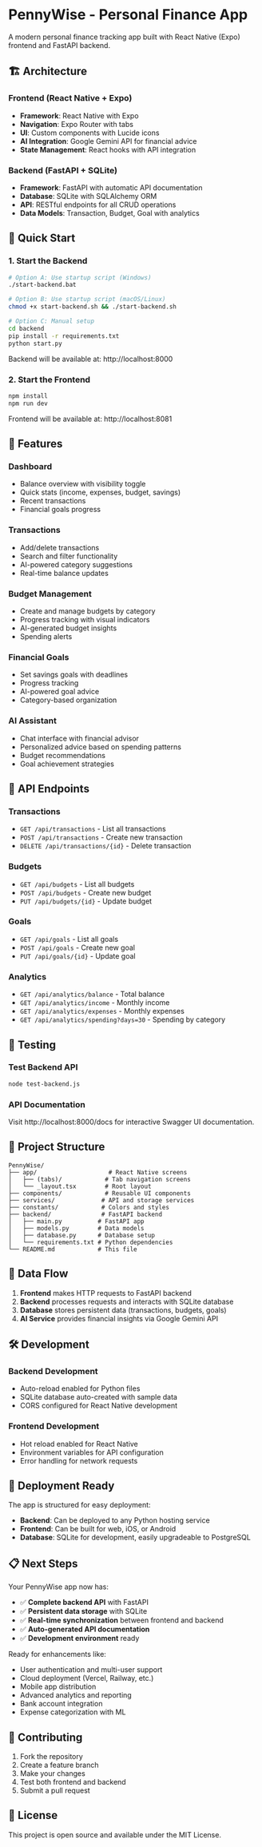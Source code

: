 # PennyWise - Personal Finance App

A modern personal finance tracking app built with React Native (Expo) frontend and FastAPI backend.

## 🏗️ Architecture

### Frontend (React Native + Expo)
- **Framework**: React Native with Expo
- **Navigation**: Expo Router with tabs
- **UI**: Custom components with Lucide icons
- **AI Integration**: Google Gemini API for financial advice
- **State Management**: React hooks with API integration

### Backend (FastAPI + SQLite)
- **Framework**: FastAPI with automatic API documentation
- **Database**: SQLite with SQLAlchemy ORM
- **API**: RESTful endpoints for all CRUD operations
- **Data Models**: Transaction, Budget, Goal with analytics

## 🚀 Quick Start

### 1. Start the Backend
```bash
# Option A: Use startup script (Windows)
./start-backend.bat

# Option B: Use startup script (macOS/Linux)
chmod +x start-backend.sh && ./start-backend.sh

# Option C: Manual setup
cd backend
pip install -r requirements.txt
python start.py
```

Backend will be available at: http://localhost:8000

### 2. Start the Frontend
```bash
npm install
npm run dev
```

Frontend will be available at: http://localhost:8081

## 📱 Features

### Dashboard
- Balance overview with visibility toggle
- Quick stats (income, expenses, budget, savings)
- Recent transactions
- Financial goals progress

### Transactions
- Add/delete transactions
- Search and filter functionality
- AI-powered category suggestions
- Real-time balance updates

### Budget Management
- Create and manage budgets by category
- Progress tracking with visual indicators
- AI-generated budget insights
- Spending alerts

### Financial Goals
- Set savings goals with deadlines
- Progress tracking
- AI-powered goal advice
- Category-based organization

### AI Assistant
- Chat interface with financial advisor
- Personalized advice based on spending patterns
- Budget recommendations
- Goal achievement strategies

## 🔧 API Endpoints

### Transactions
- `GET /api/transactions` - List all transactions
- `POST /api/transactions` - Create new transaction
- `DELETE /api/transactions/{id}` - Delete transaction

### Budgets
- `GET /api/budgets` - List all budgets
- `POST /api/budgets` - Create new budget
- `PUT /api/budgets/{id}` - Update budget

### Goals
- `GET /api/goals` - List all goals
- `POST /api/goals` - Create new goal
- `PUT /api/goals/{id}` - Update goal

### Analytics
- `GET /api/analytics/balance` - Total balance
- `GET /api/analytics/income` - Monthly income
- `GET /api/analytics/expenses` - Monthly expenses
- `GET /api/analytics/spending?days=30` - Spending by category

## 🧪 Testing

### Test Backend API
```bash
node test-backend.js
```

### API Documentation
Visit http://localhost:8000/docs for interactive Swagger UI documentation.

## 📁 Project Structure

```
PennyWise/
├── app/                    # React Native screens
│   ├── (tabs)/            # Tab navigation screens
│   └── _layout.tsx        # Root layout
├── components/            # Reusable UI components
├── services/             # API and storage services
├── constants/            # Colors and styles
├── backend/              # FastAPI backend
│   ├── main.py          # FastAPI app
│   ├── models.py        # Data models
│   ├── database.py      # Database setup
│   └── requirements.txt # Python dependencies
└── README.md            # This file
```

## 🔄 Data Flow

1. **Frontend** makes HTTP requests to FastAPI backend
2. **Backend** processes requests and interacts with SQLite database
3. **Database** stores persistent data (transactions, budgets, goals)
4. **AI Service** provides financial insights via Google Gemini API

## 🛠️ Development

### Backend Development
- Auto-reload enabled for Python files
- SQLite database auto-created with sample data
- CORS configured for React Native development

### Frontend Development
- Hot reload enabled for React Native
- Environment variables for API configuration
- Error handling for network requests

## 🚀 Deployment Ready

The app is structured for easy deployment:
- **Backend**: Can be deployed to any Python hosting service
- **Frontend**: Can be built for web, iOS, or Android
- **Database**: SQLite for development, easily upgradeable to PostgreSQL

## 📋 Next Steps

Your PennyWise app now has:
- ✅ **Complete backend API** with FastAPI
- ✅ **Persistent data storage** with SQLite
- ✅ **Real-time synchronization** between frontend and backend
- ✅ **Auto-generated API documentation**
- ✅ **Development environment** ready

Ready for enhancements like:
- User authentication and multi-user support
- Cloud deployment (Vercel, Railway, etc.)
- Mobile app distribution
- Advanced analytics and reporting
- Bank account integration
- Expense categorization with ML

## 🤝 Contributing

1. Fork the repository
2. Create a feature branch
3. Make your changes
4. Test both frontend and backend
5. Submit a pull request

## 📄 License

This project is open source and available under the MIT License.